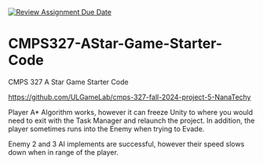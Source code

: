 [![Review Assignment Due Date](https://classroom.github.com/assets/deadline-readme-button-22041afd0340ce965d47ae6ef1cefeee28c7c493a6346c4f15d667ab976d596c.svg)](https://classroom.github.com/a/_44qlOG2)
# CMPS327-AStar-Game-Starter-Code
CMPS 327 A Star Game Starter Code

https://github.com/ULGameLab/cmps-327-fall-2024-project-5-NanaTechy

Player A* Algorithm works, however it can freeze Unity to where you would need to exit with the Task Manager and relaunch the project. In addition, the player sometimes runs into the Enemy when trying to Evade.

Enemy 2 and 3 AI implements are successful, however their speed slows down when in range of the player.